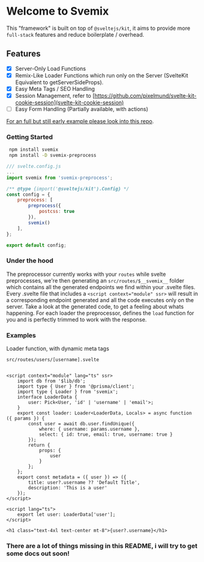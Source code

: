 # Welcome to Svemix

This "framework" is built on top of `@sveltejs/kit`, it aims to provide more `full-stack` features and reduce boilerplate / overhead.

## Features

- [x] Server-Only Load Functions
- [x] Remix-Like Loader Functions which run only on the Server (SvelteKit Equivalent to getServerSideProps).
- [x] Easy Meta Tags / SEO Handling
- [X] Session Management, refer to [https://github.com/pixelmund/svelte-kit-cookie-session](svelte-kit-cookie-session)
- [ ] Easy Form Handling (Partially available, with actions)

[For an full but still early example please look into this repo](https://github.com/pixelmund/svemix-example).

### Getting Started

```sh
 npm install svemix
 npm install -D svemix-preprocess
```

```js
/// svelte.config.js
...
import svemix from 'svemix-preprocess';

/** @type {import('@sveltejs/kit').Config} */
const config = {
	preprocess: [
		preprocess({
			postcss: true
		}),
		svemix()
	],
};

export default config;

```

### Under the hood

The preprocessor currently works with your `routes` while svelte preprocesses, we're then generating an `src/routes/$__svemix__` folder which contains all the generated endpoints we find within your .svelte files. Every .svelte file that includes a `<script context="module" ssr>` will result in a corresponding endpoint generated and all the code executes only on the server. Take a look at the generated code, to get a feeling about whats happening. For each loader the preprocessor, defines the `load` function for you and is perfectly trimmed to work with the response. 

### Examples

Loader function, with dynamic meta tags

`src/routes/users/[username].svelte`
```svelte

<script context="module" lang="ts" ssr>
	import db from '$lib/db';
	import type { User } from '@prisma/client';
	import type { Loader } from 'svemix';
	interface LoaderData {
		user: Pick<User, 'id' | 'username' | 'email'>;
	}
	export const loader: Loader<LoaderData, Locals> = async function ({ params }) {
		const user = await db.user.findUnique({
			where: { username: params.username },
			select: { id: true, email: true, username: true }
		});
		return {
			props: {
				user
			}
		};
	};
	export const metadata = ({ user }) => ({
		title: user?.username ?? 'Default Title',
		description: 'This is a user'
	});
</script>

<script lang="ts">
	export let user: LoaderData['user'];
</script>

<h1 class="text-4xl text-center mt-8">{user?.username}</h1>

```

### There are a lot of things missing in this README, i will try to get some docs out soon!
